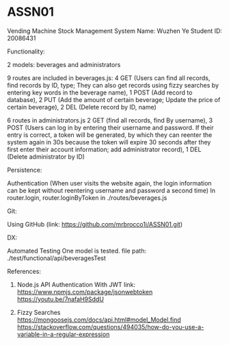# ASSN01
Vending Machine Stock Management System
Name: Wuzhen Ye
Student ID: 20086431


Functionality:

2 models: beverages and administrators

9 routes are included in beverages.js:
4 GET (Users can find all records, find records by ID, type; They can also get records using fizzy searches by entering key words in the beverage name),
1 POST (Add record to database),
2 PUT (Add the amount of certain beverage; Update the price of certain beverage),
2 DEL (Delete record by ID, name)

6 routes in administrators.js
2 GET (find all records, find By username),
3 POST (Users can log in by entering their username and password. If their entry is correct, a token will be generated, by which they can reenter the system again in 30s because the token will expire 30 seconds after they first enter their account information; add administrator record),
1 DEL (Delete administrator by ID)


Persistence:

Authentication (When user visits the website again, the login information can be kept without reentering username and password a second time)
In router.login, router.loginByToken in ./routes/beverages.js

Git:

Using GitHub (link: https://github.com/mrbrocco1i/ASSN01.git)


DX:

Automated Testing
One model is tested.
file path: ./test/functional/api/beveragesTest


References:

1. Node.js API Authentication With JWT
link:
https://www.npmjs.com/package/jsonwebtoken
https://youtu.be/7nafaH9SddU

2. Fizzy Searches
https://mongoosejs.com/docs/api.html#model_Model.find
https://stackoverflow.com/questions/494035/how-do-you-use-a-variable-in-a-regular-expression


